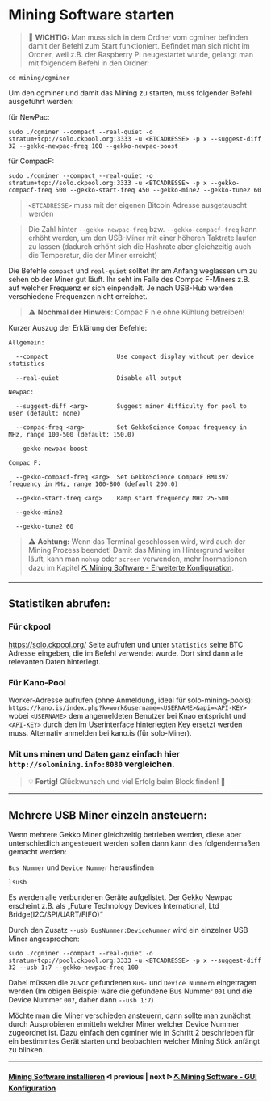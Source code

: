 # Mining Software starten

> :memo: **WICHTIG:** Man muss sich in dem Ordner vom cgminer befinden damit der Befehl zum Start funktioniert. Befindet man sich nicht im Ordner, weil z.B. der Raspberry Pi neugestartet wurde, gelangt man mit folgendem Befehl in den Ordner:

```console
cd mining/cgminer
```

Um den cgminer und damit das Mining zu starten, muss folgender Befehl ausgeführt werden:

für NewPac:

```console
sudo ./cgminer --compact --real-quiet -o stratum+tcp://solo.ckpool.org:3333 -u <BTCADRESSE> -p x --suggest-diff 32 --gekko-newpac-freq 100 --gekko-newpac-boost
```

für CompacF:

```console
sudo ./cgminer --compact --real-quiet -o stratum+tcp://solo.ckpool.org:3333 -u <BTCADRESSE> -p x --gekko-compacf-freq 500 --gekko-start-freq 450 --gekko-mine2 --gekko-tune2 60
```

> `<BTCADRESSE>` muss mit der eigenen Bitcoin Adresse ausgetauscht werden

> Die Zahl hinter `--gekko-newpac-freq` bzw. `--gekko-compacf-freq` kann erhöht werden, um den USB-Miner mit einer höheren Taktrate laufen zu lassen (dadurch erhöht sich die Hashrate aber gleichzeitig auch die Temperatur, die der Miner erreicht)

Die Befehle `compact` und `real-quiet` solltet ihr am Anfang weglassen um zu sehen ob der Miner gut läuft. Ihr seht im Falle des Compac F-Miners z.B. auf welcher Frequenz er sich einpendelt. Je nach USB-Hub werden verschiedene Frequenzen nicht erreichet. 

> :warning: **Nochmal der Hinweis**: Compac F nie ohne Kühlung betreiben!

Kurzer Auszug der Erklärung der Befehle:

```
Allgemein:

  --compact                   Use compact display without per device statistics
  
  --real-quiet                Disable all output

Newpac:

  --suggest-diff <arg>        Suggest miner difficulty for pool to user (default: none)
 
  --compac-freq <arg>         Set GekkoScience Compac frequency in MHz, range 100-500 (default: 150.0)
  
  --gekko-newpac-boost

Compac F:

  --gekko-compacf-freq <arg>  Set GekkoScience CompacF BM1397 frequency in MHz, range 100-800 (default 200.0)
  
  --gekko-start-freq <arg>    Ramp start frequency MHz 25-500
  
  --gekko-mine2
  
  --gekko-tune2 60
```

> :warning: **Achtung:** Wenn das Terminal geschlossen wird, wird auch der Mining Prozess beendet!
> Damit das Mining im Hintergrund weiter läuft, kann man `nohup` oder `screen` verwenden, mehr Inormationen dazu im Kapitel [⛏ Mining Software - Erweiterte Konfiguration](EnhancedConfiguration.md).

<!--
```console
nohup <COMMAND> &
```

Um zu überprüfen, ob der Mining Prozess läuft, kann folgender Befehl ausgeführt werden:

```console
cat nohup.out
```

Es wird ein Standbild von dem Prozess gezeigt.
Der USB-Miner blinkt mit einer weißen LED, wenn das Mining aktiv ist. Dadurch kann unkompliziert und visuell überprüft werden, ob das Mining läuft.

Die aktiven Prozesse des Raspberry Pis können mit diesem Befehl angezeigt werden:

```console
top
```

Um die Prozess Übersicht zu beenden einfach die `Q`-Taste drücken.

Damit der cgminer beendet werden kann muss folgender Befehl ausgeführt werden:

```console
sudo kill 1234
```

Anstelle von `1234` muss die Prozess-Nummer vom cgminer eingefügt werden (Diese steht links in der Prozess Übersicht).

Wenn man den Befehl für den cgminer im Hintergrund mehrmals gestartet hat, läuft der cgminer mehrfach im Hintergrund. Es ist dann zu empfehlen die Prozesse zu beenden damit nur einer aktiv ist.
-->
---

## Statistiken abrufen:

### Für ckpool

https://solo.ckpool.org/
Seite aufrufen und unter `Statistics` seine BTC Adresse eingeben, die im Befehl verwendet wurde. Dort sind dann alle relevanten Daten hinterlegt.

### Für Kano-Pool

Worker-Adresse aufrufen (ohne Anmeldung, ideal für solo-mining-pools): `https://kano.is/index.php?k=work&username=<USERNAME>&api=<API-KEY>` wobei `<USERNAME>` dem angemeldeten Benutzer bei Knao entspricht und `<API-KEY>` durch den im Userinterface hinterlegten Key ersetzt werden muss. Alternativ anmelden bei kano.is (für solo-Miner).
  
### Mit uns minen und Daten ganz einfach hier `http://solomining.info:8080` vergleichen.
  
> :bulb: **Fertig!** Glückwunsch und viel Erfolg beim Block finden! 👷

---

## Mehrere USB Miner einzeln ansteuern:

Wenn mehrere Gekko Miner gleichzeitig betrieben werden, diese aber unterschiedlich angesteuert werden sollen dann kann dies folgendermaßen gemacht werden:

`Bus Nummer` und `Device Nummer` herausfinden

```console
lsusb
```

Es werden alle verbundenen Geräte aufgelistet. Der Gekko Newpac erscheint z.B. als „Future Technology Devices International, Ltd Bridge(I2C/SPI/UART/FIFO)“

Durch den Zusatz `--usb BusNummer:DeviceNummer` wird ein einzelner USB Miner angesprochen:

```console
sudo ./cgminer --compact --real-quiet -o stratum+tcp://pool.ckpool.org:3333 -u <BTCADRESSE> -p x --suggest-diff 32 --usb 1:7 --gekko-newpac-freq 100
```

Dabei müssen die zuvor gefundenen `Bus-` und `Device Nummern` eingetragen werden (Im obigen Beispiel wäre die gefundene Bus Nummer `001` und die Device Nummer `007`, daher dann `--usb 1:7`)

Möchte man die Miner verschieden ansteuern, dann sollte man zunächst durch Ausprobieren ermitteln welcher Miner welcher Device Nummer zugeordnet ist. Dazu einfach den cgminer wie in Schritt 2 beschrieben für ein bestimmtes Gerät starten und beobachten welcher Mining Stick anfängt zu blinken.

---

####  [Mining Software installieren](/install_miner.md)  ᐊ  previous | next  ᐅ  [⛏ Mining Software - GUI Konfiguration](cgminer_GUIConfiguration.md)
